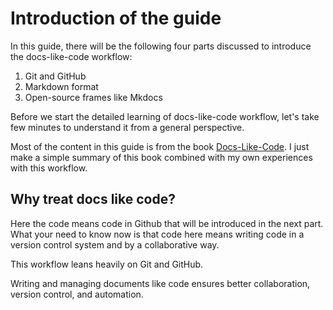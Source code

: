 # Introduction of the guide

In this guide, there will be the following four parts discussed to introduce the docs-like-code workflow:

1. Git and GitHub
2. Markdown format
3. Open-source frames like Mkdocs

Before we start the detailed learning of docs-like-code workflow, let's take few minutes to understand it from a general perspective.

Most of the content in this guide is from the book [Docs-Like-Code](.com). I just make a simple summary of this book combined with my own experiences with this workflow.

## Why treat docs like code?

Here the code means code in Github that will be introduced in the next part. What your need to know now is that code here means writing code in a version control system and by a collaborative way.

This workflow leans heavily on Git and GitHub.

Writing and managing documents like code ensures better collaboration, version control, and automation.
